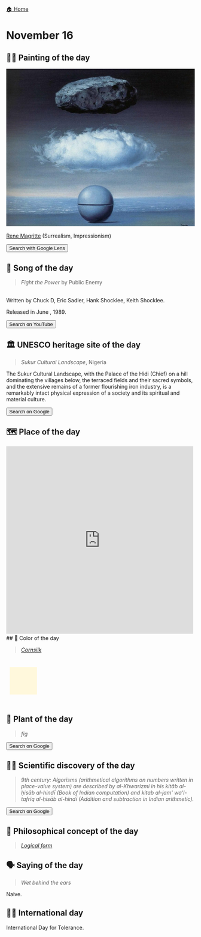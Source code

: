 
[🏠 Home](../../index.md)

# November 16

## 🧑‍🎨 Painting of the day

<img width="600" src="../img/Rene_Magritte_6.jpg">

[Rene Magritte](http://en.wikipedia.org/wiki/René_Magritte) (Surrealism, Impressionism)

<button class="btn btn-success"
onclick=" window.open('https://lens.google.com/uploadbyurl?url=https://iretes.github.io/one-a-day/data/img/Rene_Magritte_6.jpg','_blank')">
Search with Google Lens
</button>

## 🎼 Song of the day

> *Fight the Power*
by Public Enemy

<br />Written by Chuck D, Eric Sadler, Hank Shocklee, Keith Shocklee.

Released in June , 1989.

<button class="btn btn-success"
onclick=" window.open('http://www.youtube.com/search?q=Fight the Power by Public Enemy','_blank')">
Search on YouTube
</button>

## 🏛️ UNESCO heritage site of the day

> *Sukur Cultural Landscape*, Nigeria

<p>The Sukur Cultural Landscape, with the Palace of the Hidi (Chief) on a hill dominating the villages below, the terraced fields and their sacred symbols, and the extensive remains of a former flourishing iron industry, is a remarkably intact physical expression of a society and its spiritual and material culture.</p>

<button class="btn btn-success"
onclick=" window.open('http://www.google.com/search?q=Sukur Cultural Landscape','_blank')">
Search on Google
</button>

## 🗺️ Place of the day

<iframe
src="https://www.mapcrunch.com"
name="mapcrunch"
width="500"
height="500"
allowTransparency="true"
scrolling="no"
frameborder="0"
>
</iframe>
## 🎨 Color of the day

> *[Cornsilk](https://en.wikipedia.org/wiki/Shades_of_white#Cornsilk)*

<div style="color:#FFF8DC; font-size: 100px;">&#9632;</div>

## 🌿 Plant of the day

> *fig*

<button class="btn btn-success"
onclick=" window.open('http://www.google.com/search?q=fig','_blank')">
Search on Google
</button>

## 🧑‍🔬 Scientific discovery of the day

> *9th century: Algorisms (arithmetical algorithms on numbers written in place-value system) are described by al-Khwarizmi in his kitāb al-ḥisāb al-hindī (Book of Indian computation) and kitab al-jam' wa'l-tafriq al-ḥisāb al-hindī (Addition and subtraction in Indian arithmetic).*

<button class="btn btn-success"
onclick=" window.open('http://www.google.com/search?q=9th century: Algorisms (arithmetical algorithms on numbers written in place-value system) are described by al-Khwarizmi in his kitāb al-ḥisāb al-hindī (Book of Indian computation) and kitab al-jam  wa l-tafriq al-ḥisāb al-hindī (Addition and subtraction in Indian arithmetic).','_blank')">
Search on Google
</button>

## 💭 Philosophical concept of the day

> *[Logical form](https://en.wikipedia.org/wiki/Logical_form)*

## 🗣️ Saying of the day

> *Wet behind the ears*

Naive.

## 🏳️‍🌈 International day

International Day for Tolerance.
